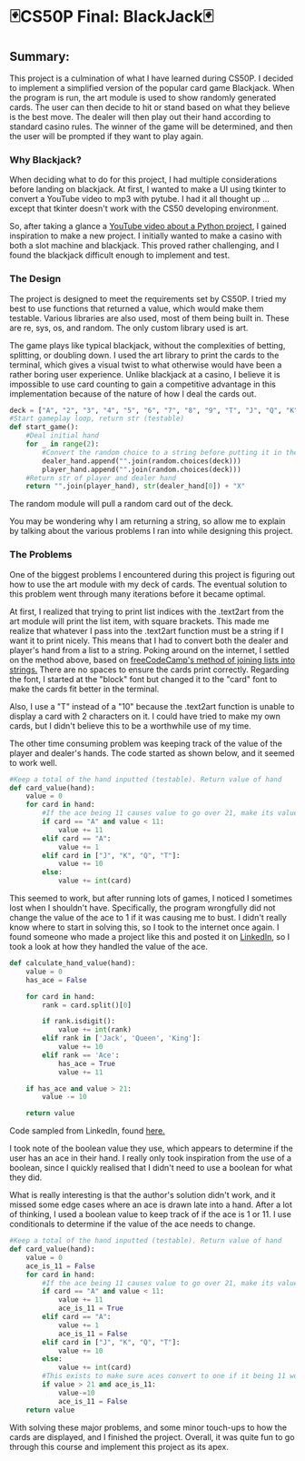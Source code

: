 # 🃏**CS50P Final: BlackJack**🃏

## **Summary:**

This project is a culmination of what I have learned during CS50P. I decided to implement a simplified version of the popular card game Blackjack. When the program is run, the art module is used to show randomly generated cards. The user can then decide to hit or stand based on what they believe is the best move. The dealer will then play out their hand according to standard casino rules. The winner of the game will be determined, and then the user will be prompted if they want to play again.

### **Why Blackjack?**

When deciding what to do for this project, I had multiple considerations before landing on blackjack. At first, I wanted to make a UI using tkinter to convert a YouTube video to mp3 with pytube. I had it all thought up ... except that tkinter doesn't work with the CS50 developing environment.

So, after taking a glance a [YouTube video about a Python project](https://www.youtube.com/watch?v=th4OBktqK1I&t=1217s), I gained inspiration to make a new project. I initially wanted to make a casino with both a slot machine and blackjack. This proved rather challenging, and I found the blackjack difficult enough to implement and test.

### **The Design**

The project is designed to meet the requirements set by CS50P. I tried my best to use functions that returned a value, which would make them testable. Various libraries are also used, most of them being built in. These are re, sys, os, and random. The only custom library used is art.

The game plays like typical blackjack, without the complexities of betting, splitting, or doubling down. I used the art library to print the cards to the terminal, which gives a visual twist to what otherwise would have been a rather boring user experience. Unlike blackjack at a casino, I believe it is impossible to use card counting to gain a competitive advantage in this implementation because of the nature of how I deal the cards out.

```python
deck = ["A", "2", "3", "4", "5", "6", "7", "8", "9", "T", "J", "Q", "K"]
#Start gameplay loop, return str (testable)
def start_game():
    #Deal initial hand
    for _ in range(2):
        #Convert the random choice to a string before putting it in the list
        dealer_hand.append("".join(random.choices(deck)))
        player_hand.append("".join(random.choices(deck)))
    #Return str of player and dealer hand
    return "".join(player_hand), str(dealer_hand[0]) + "X"
```

The random module will pull a random card out of the deck.

You may be wondering why I am returning a string, so allow me to explain by talking about the various problems I ran into while designing this project.

### **The Problems**

One of the biggest problems I encountered during this project is figuring out how to use the art module with my deck of cards. The eventual solution to this problem went through many iterations before it became optimal.

At first, I realized that trying to print list indices with the .text2art from the art module will print the list item, with square brackets. This made me realize that whatever I pass into the .text2art function must be a string if I want it to print nicely. This means that I had to convert both the dealer and player's hand from a list to a string. Poking around on the internet, I settled on the method above, based on [freeCodeCamp's method of joining lists into strings.](https://www.freecodecamp.org/news/python-list-to-string-how-to-convert-lists-in-python/) There are no spaces to ensure the cards print correctly. Regarding the font, I started at the "block" font but changed it to the "card" font to make the cards fit better in the terminal.

Also, I use a "T" instead of a "10" because the .text2art function is unable to display a card with 2 characters on it. I could have tried to make my own cards, but I didn't believe this to be a worthwhile use of my time.

The other time consuming problem was keeping track of the value of the player and dealer's hands. The code started as shown below, and it seemed to work well.

``` python
#Keep a total of the hand inputted (testable). Return value of hand
def card_value(hand):
    value = 0
    for card in hand:
        #If the ace being 11 causes value to go over 21, make its value 1
        if card == "A" and value < 11:
            value += 11
        elif card == "A":
            value += 1
        elif card in ["J", "K", "Q", "T"]:
            value += 10
        else:
            value += int(card)
```

This seemed to work, but after running lots of games, I noticed I sometimes lost when I shouldn't have. Specifically, the program wrongfully did not change the value of the ace to 1 if it was causing me to bust. I didn't really know where to start in solving this, so I took to the internet once again. I found someone who made a project like this and posted it on [LinkedIn](https://www.linkedin.com/pulse/building-blackjack-game-python-can-arslan/), so I took a look at how they handled the value of the ace.

```python
def calculate_hand_value(hand):
    value = 0
    has_ace = False

    for card in hand:
        rank = card.split()[0]

        if rank.isdigit():
            value += int(rank)
        elif rank in ['Jack', 'Queen', 'King']:
            value += 10
        elif rank == 'Ace':
            has_ace = True
            value += 11

    if has_ace and value > 21:
        value -= 10

    return value
```

Code sampled from LinkedIn, found [here.](https://www.linkedin.com/pulse/building-blackjack-game-python-can-arslan/)

I took note of the boolean value they use, which appears to determine if the user has an ace in their hand. I really only took inspiration from the use of a boolean, since I quickly realised that I didn't need to use a boolean for what they did.

What is really interesting is that the author's solution didn't work, and it missed some edge cases where an ace is drawn late into a hand. After a lot of thinking, I used a boolean value to keep track of if the ace is 1 or 11. I use conditionals to determine if the value of the ace needs to change.

```python
#Keep a total of the hand inputted (testable). Return value of hand
def card_value(hand):
    value = 0
    ace_is_11 = False
    for card in hand:
        #If the ace being 11 causes value to go over 21, make its value 1
        if card == "A" and value < 11:
            value += 11
            ace_is_11 = True
        elif card == "A":
            value += 1
            ace_is_11 = False
        elif card in ["J", "K", "Q", "T"]:
            value += 10
        else:
            value += int(card)
        #This exists to make sure aces convert to one if it being 11 would cause a bust
        if value > 21 and ace_is_11:
            value-=10
            ace_is_11 = False
    return value

```

With solving these major problems, and some minor touch-ups to how the cards are displayed, and I finished the project. Overall, it was quite fun to go through this course and implement this project as its apex.
